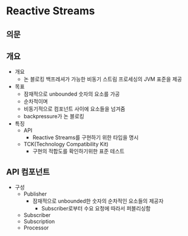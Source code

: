 # Reactive Streams

## 의문

## 개요

- 개요
  - 논 블로킹 백프레셔가 가능한 비동기 스트림 프로세싱의 JVM 표준을 제공
- 목표
  - 잠재적으로 unbounded 숫자의 요소를 가공
  - 순차적이며
  - 비동기적으로 컴포넌트 사이에 요소들을 넘겨줌
  - backpressure가 논 블로킹
- 특징
  - API
    - Reactive Streams를 구현하기 위한 타입을 명시
  - TCK(Technology Compatibility Kit)
    - 구현의 적합도를 확인하기위한 표준 테스트

## API 컴포넌트

- 구성
  - Publisher
    - 잠재적으로 unbounded한 숫자의 순차적인 요소들의 제공자
      - Subscriber로부터 수요 요청에 따라서 퍼블리싱함
  - Subscriber
  - Subscription
  - Processor
